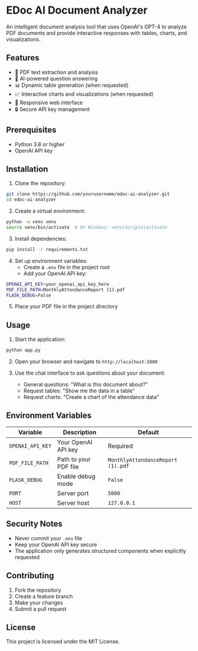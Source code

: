 # EDoc AI Document Analyzer

An intelligent document analysis tool that uses OpenAI's GPT-4 to analyze PDF documents and provide interactive responses with tables, charts, and visualizations.

## Features

- 📄 PDF text extraction and analysis
- 🤖 AI-powered question answering
- 📊 Dynamic table generation (when requested)
- 📈 Interactive charts and visualizations (when requested)
- 📱 Responsive web interface
- 🔒 Secure API key management

## Prerequisites

- Python 3.8 or higher
- OpenAI API key

## Installation

1. Clone the repository:
```bash
git clone https://github.com/yourusername/edoc-ai-analyzer.git
cd edoc-ai-analyzer
```

2. Create a virtual environment:
```bash
python -m venv venv
source venv/bin/activate  # On Windows: venv\Scripts\activate
```

3. Install dependencies:
```bash
pip install -r requirements.txt
```

4. Set up environment variables:
   - Create a `.env` file in the project root
   - Add your OpenAI API key:
```bash
OPENAI_API_KEY=your_openai_api_key_here
PDF_FILE_PATH=MonthlyAttendanceReport (1).pdf
FLASK_DEBUG=False
```

5. Place your PDF file in the project directory

## Usage

1. Start the application:
```bash
python app.py
```

2. Open your browser and navigate to `http://localhost:5000`

3. Use the chat interface to ask questions about your document:
   - General questions: "What is this document about?"
   - Request tables: "Show me the data in a table"
   - Request charts: "Create a chart of the attendance data"

## Environment Variables

| Variable | Description | Default |
|----------|-------------|---------|
| `OPENAI_API_KEY` | Your OpenAI API key | Required |
| `PDF_FILE_PATH` | Path to your PDF file | `MonthlyAttendanceReport (1).pdf` |
| `FLASK_DEBUG` | Enable debug mode | `False` |
| `PORT` | Server port | `5000` |
| `HOST` | Server host | `127.0.0.1` |

## Security Notes

- Never commit your `.env` file
- Keep your OpenAI API key secure
- The application only generates structured components when explicitly requested

## Contributing

1. Fork the repository
2. Create a feature branch
3. Make your changes
4. Submit a pull request

## License

This project is licensed under the MIT License.
